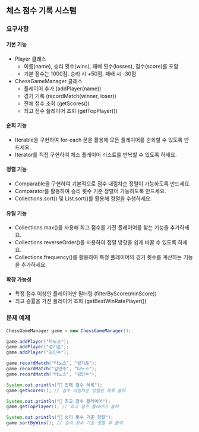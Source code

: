 ## 체스 점수 기록 시스템

### 요구사항

#### 기본 기능
- Player 클래스
    - 이름(name), 승리 횟수(wins), 패배 횟수(losses), 점수(score)를 포함
    - 기본 점수는 1000점, 승리 시 +50점, 패배 시 -30점
- ChessGameManager 클래스
    - 플레이어 추가 (addPlayer(name))
    - 경기 기록 (recordMatch(winner, loser))
    - 전체 점수 조회 (getScores())
    - 최고 점수 플레이어 조회 (getTopPlayer())

#### 순회 기능
- Iterable<Player>을 구현하여 for-each 문을 활용해 모든 플레이어를 순회할 수 있도록 만드세요.
- Iterator를 직접 구현하여 체스 플레이어 리스트를 반복할 수 있도록 하세요.

#### 정렬 기능
- Comparable<Player>을 구현하여 기본적으로 점수 내림차순 정렬이 가능하도록 만드세요.
- Comparator<Player>를 활용하여 승리 횟수 기준 정렬이 가능하도록 만드세요.
- Collections.sort() 및 List.sort()를 활용해 정렬을 수행하세요.

#### 유틸 기능
- Collections.max()를 사용해 최고 점수를 가진 플레이어를 찾는 기능을 추가하세요.
- Collections.reverseOrder()를 사용하여 정렬 방향을 쉽게 바꿀 수 있도록 하세요.
- Collections.frequency()를 활용하여 특정 플레이어의 경기 횟수를 계산하는 기능을 추가하세요.

#### 확장 가능성
- 특정 점수 이상인 플레이어만 필터링 (filterByScore(minScore))
- 최고 승률을 가진 플레이어 조회 (getBestWinRatePlayer())

### 문제 예제

``` java
ChessGameManager game = new ChessGameManager();

game.addPlayer("타노스");
game.addPlayer("성기훈");
game.addPlayer("김민수");

game.recordMatch("타노스", "성기훈");
game.recordMatch("김민수", "타노스");
game.recordMatch("타노스", "김민수");

System.out.println("📌 전체 점수 목록");
game.getScores(); // 점수 내림차순 정렬된 목록 출력

System.out.println("📌 최고 점수 플레이어");
game.getTopPlayer(); // 최고 점수 플레이어 출력

System.out.println("📌 승리 횟수 기준 정렬");
game.sortByWins(); // 승리 횟수 기준 정렬 후 출력
```